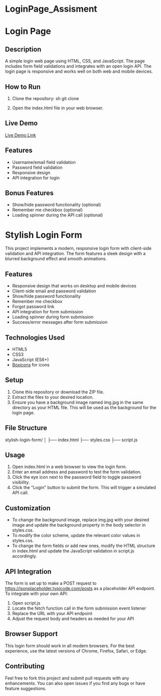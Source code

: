 # LoginPage_Assisment
# Login Page

## Description
A simple login web page using HTML, CSS, and JavaScript. The page includes form field validations and integrates with an open login API. The login page is responsive and works well on both web and mobile devices.

## How to Run
1. Clone the repository:
    sh
    git clone <repository-url>
    
2. Open the index.html file in your web browser.

## Live Demo
[Live Demo Link](#)

## Features
- Username/email field validation
- Password field validation
- Responsive design
- API integration for login

## Bonus Features
- Show/hide password functionality (optional)
- Remember me checkbox (optional)
- Loading spinner during the API call (optional)


# Stylish Login Form

This project implements a modern, responsive login form with client-side validation and API integration. The form features a sleek design with a blurred background effect and smooth animations.

## Features

- Responsive design that works on desktop and mobile devices
- Client-side email and password validation
- Show/hide password functionality
- Remember me checkbox
- Forgot password link
- API integration for form submission
- Loading spinner during form submission
- Success/error messages after form submission

## Technologies Used

- HTML5
- CSS3
- JavaScript (ES6+)
- [Boxicons](https://boxicons.com/) for icons

## Setup

1. Clone this repository or download the ZIP file.
2. Extract the files to your desired location.
3. Ensure you have a background image named img.jpg in the same directory as your HTML file. This will be used as the background for the login page.

## File Structure


stylish-login-form/
│
├── index.html
├── styles.css
├── script.js



## Usage

1. Open index.html in a web browser to view the login form.
2. Enter an email address and password to test the form validation.
3. Click the eye icon next to the password field to toggle password visibility.
4. Click the "Login" button to submit the form. This will trigger a simulated API call.

## Customization

- To change the background image, replace img.jpg with your desired image and update the background property in the body selector in styles.css.
- To modify the color scheme, update the relevant color values in styles.css.
- To change the form fields or add new ones, modify the HTML structure in index.html and update the JavaScript validation in script.js accordingly.

## API Integration

The form is set up to make a POST request to https://jsonplaceholder.typicode.com/posts as a placeholder API endpoint. To integrate with your own API:

1. Open script.js
2. Locate the fetch function call in the form submission event listener
3. Replace the URL with your API endpoint
4. Adjust the request body and headers as needed for your API

## Browser Support

This login form should work in all modern browsers. For the best experience, use the latest versions of Chrome, Firefox, Safari, or Edge.

## Contributing

Feel free to fork this project and submit pull requests with any enhancements. You can also open issues if you find any bugs or have feature suggestions.
